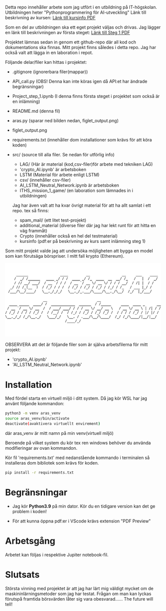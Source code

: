 Detta repo innehåller arbete som jag utfört i en utbildning på IT-högskolan. Utbildningen heter "Pythonprogrammering för AI-utveckling" 
Länk till beskrivning av kursen:
[Länk till kursinfo PDF](kursinfo/Pythonprogrammering%20för%20AI-utveckling%2030p.pdf)


Som en del av utbildningen ska ett eget projekt väljas och drivas. Jag lägger en länk till beskrivningen av första steget:
[Länk till Steg 1 PDF](kursinfo/Det%20egna%20projektet%20Steg%201.pdf)


Projektet lämnas sedan in genom ett github-repo där all kod och dokumentations ska finnas. Mitt projekt finns således i detta repo. Jag har också valt att lägga in en laboration i repot. 

Följande delar/filer kan hittas i projektet: 
* .gitignore (ignorerbara filer(mappar))
* API_call.py (OBS! Denna kan inte köras igen då API:et har ändrade begränsningar)
* Project_step_1.ipynb (I denna finns första steget i projektet som också är en inlämning)
* README.md (denna fil)
* aras.py (sparar ned bilden nedan, figlet_output.png)
* figlet_output.png
* requirements.txt (innehåller dom installationer som krävs för att köra koden)
* src/ (source till alla filer. Se nedan för utförlig info)
    * LAG/ (Här är material (kod,csv-filer)för arbete med tekniken LAG)
     * 'crypto_AI.ipynb' är arbetsboken
    * LSTM (Material för arbete enligt LSTM)
     * csv/ (innehåller csv-filer)
     * AI_LSTM_Neutral_Network.ipynb är arbetsboken
     * ITHS_mission_1_game/ (en laboration som lämnades in i utbildningen)

    Jag har även valt att ha kvar övrigt material för att ha allt samlat i ett repo. tex så finns:
     * spam_mail/ (ett litet test-projekt)
     * additional_material (diverse filer där jag har lekt runt för att hitta en väg frammåt)
     * Crypto (innehåller också en hel del testmaterial)
     * kursinfo (pdf:er på beskrivning av kurs samt inlämning steg 1)



Som mitt projekt valde jag att undersöka möjligheten att bygga en model som kan förutsäga börspriser. I mitt fall krypto (Ethereum). 

![](figlet_output.png)


OBSERVERA att det är följande filer som är själva arbetsfilerna för mitt projekt:
 * 'crypto_AI.ipynb'
 *  'AI_LSTM_Neutral_Network.ipynb'

# Installation
Med fördel starta en virtuell miljö i ditt system. Då jag kör WSL har jag använt följande kommandon:

```bash
python3 -m venv aras_venv
source aras_venv/bin/activate
deactivate(avaktivera virtuellt envirement)
```
där aras_venv är mitt namn på min venv(virtuell miljö)

Beroende på vilket system du kör tex ren windows behöver du använda modifieringar av ovan kommandon.

Kör fil 'requirements.txt' med nedanstående kommando i terminalen så installeras dom bibliotek som krävs för koden. 

```bash
pip install -r requirements.txt
```

# Begränsningar
* Jag kör **Python3.9** på min dator. Kör du en tidigare version kan det ge problem i koden! 

* För att kunna öppna pdf:er i VScode krävs extension "PDF Preview"


# Arbetsgång
Arbetet kan följas i respektive Jupiter notebook-fil.

# Slutsats
Största vinning med projektet är att jag har lärt mig väldigt mycket om de maskininlärningsmetoder som jag har testat. Frågan om man kan lyckas förutspå framtida börsvärden låter sig vara obesvarad...... The future will tell! 
